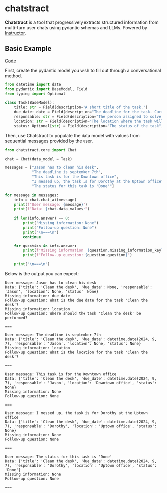# chatstract

**Chatstract** is a tool that progressively extracts structured information from multi-turn user chats using pydantic schemas and LLMs. Powered by [Instructor](https://github.com/jxnl/instructor/).

## Basic Example

[Code](examples/simple_model.py)

First, create the pydantic model you wish to fill out through a conversational method.

```python
from datetime import date
from pydantic import BaseModel, Field
from typing import Optional

class Task(BaseModel):
    title: str = Field(description="A short title of the task.")
    due_date: date = Field(description="The deadline for the task. Current year: 2024")
    responsable: str = Field(description="The person assigned to solve the task")
    location: str = Field(description="The location where the task will be performed")
    status: Optional[str] = Field(description="The status of the task", default=None)
```

Then, use Chatstract to populate the data model with values from sequential messages provided by the user.

```python
from chatstract.core import Chat

chat = Chat(data_model = Task)

messages = ["Jason has to clean his desk",
            "The deadline is september 7th",
            "This task is for the Downtown office",
            "I messed up, the task is for Dorothy at the Uptown office",
            "The status for this task is 'Done'"]

for message in messages:
    info = chat.chat_ai(message)
    print(f"User message: {message}")
    print(f"Data: {chat.data_values}")
    
    if len(info.answer) == 0:
        print("Missing information: None")
        print("Follow-up question: None")
        print("\n===\n")
        continue
    
    for question in info.answer:
        print(f"Missing information: {question.missing_information_key}")
        print(f"Follow-up question: {question.question}")

    print("\n===\n")
```

Below is the output you can expect:

```
User message: Jason has to clean his desk
Data: {'title': 'Clean the desk', 'due_date': None, 'responsable': 'Jason', 'location': None, 'status': None}
Missing information: due_date
Follow-up question: What is the due date for the task 'Clean the desk'?
Missing information: location
Follow-up question: Where should the task 'Clean the desk' be performed?

===

User message: The deadline is september 7th
Data: {'title': 'Clean the desk', 'due_date': datetime.date(2024, 9, 7), 'responsable': 'Jason', 'location': None, 'status': None}
Missing information: location
Follow-up question: What is the location for the task 'Clean the desk'?

===

User message: This task is for the Downtown office
Data: {'title': 'Clean the desk', 'due_date': datetime.date(2024, 9, 7), 'responsable': 'Jason', 'location': 'Downtown office', 'status': None}
Missing information: None
Follow-up question: None

===

User message: I messed up, the task is for Dorothy at the Uptown office
Data: {'title': 'Clean the desk', 'due_date': datetime.date(2024, 9, 7), 'responsable': 'Dorothy', 'location': 'Uptown office', 'status': None}
Missing information: None
Follow-up question: None

===

User message: The status for this task is 'Done'
Data: {'title': 'Clean the desk', 'due_date': datetime.date(2024, 9, 7), 'responsable': 'Dorothy', 'location': 'Uptown office', 'status': 'Done'}
Missing information: None
Follow-up question: None

===
```